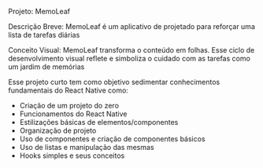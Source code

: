 Projeto: MemoLeaf

Descrição Breve:
MemoLeaf é um aplicativo de projetado para reforçar uma lista de tarefas diárias

Conceito Visual:
MemoLeaf transforma o conteúdo em folhas. Esse ciclo de desenvolvimento visual reflete e simboliza o cuidado com as tarefas como um jardim de memórias

Esse projeto curto tem como objetivo sedimentar conhecimentos fundamentais do React Native como:

- Criação de um projeto do zero
- Funcionamentos do React Native
- Estilizações básicas de elementos/componentes
- Organização de projeto
- Uso de componentes e criação de componentes básicos
- Uso de listas e manipulação das mesmas
- Hooks simples e seus conceitos